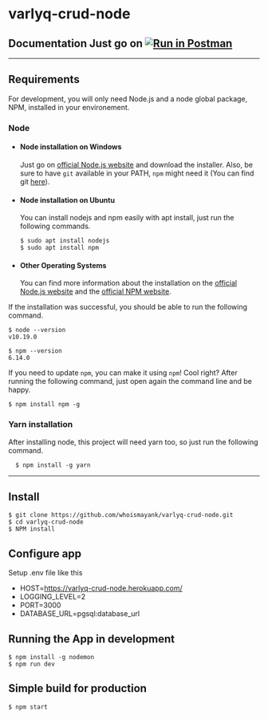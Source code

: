 # varlyq-crud-node

## Documentation   Just go on [![Run in Postman](https://run.pstmn.io/button.svg)](https://app.getpostman.com/run-collection/bcebdd24edc35ebca15f)
---
## Requirements

For development, you will only need Node.js and a node global package, NPM, installed in your environement.

### Node
- #### Node installation on Windows

  Just go on [official Node.js website](https://nodejs.org/) and download the installer.
Also, be sure to have `git` available in your PATH, `npm` might need it (You can find git [here](https://git-scm.com/)).

- #### Node installation on Ubuntu

  You can install nodejs and npm easily with apt install, just run the following commands.

      $ sudo apt install nodejs
      $ sudo apt install npm

- #### Other Operating Systems
  You can find more information about the installation on the [official Node.js website](https://nodejs.org/) and the [official NPM website](https://npmjs.org/).

If the installation was successful, you should be able to run the following command.

    $ node --version
    v10.19.0

    $ npm --version
    6.14.0

If you need to update `npm`, you can make it using `npm`! Cool right? After running the following command, just open again the command line and be happy.

    $ npm install npm -g

###
### Yarn installation
  After installing node, this project will need yarn too, so just run the following command.

      $ npm install -g yarn

---

## Install

    $ git clone https://github.com/whoismayank/varlyq-crud-node.git
    $ cd varlyq-crud-node
    $ NPM install

## Configure app
Setup .env file like this

* HOST=https://varlyq-crud-node.herokuapp.com/	
* LOGGING_LEVEL=2
* PORT=3000
* DATABASE_URL=pgsql:database_url




## Running the App in development
    $ npm install -g nodemon
    $ npm run dev
    
## Simple build for production

    $ npm start

